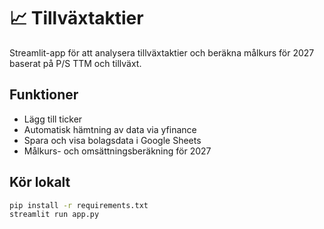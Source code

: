 # 📈 Tillväxtaktier

Streamlit-app för att analysera tillväxtaktier och beräkna målkurs för 2027 baserat på P/S TTM och tillväxt.

## Funktioner

- Lägg till ticker
- Automatisk hämtning av data via yfinance
- Spara och visa bolagsdata i Google Sheets
- Målkurs- och omsättningsberäkning för 2027

## Kör lokalt

```bash
pip install -r requirements.txt
streamlit run app.py
